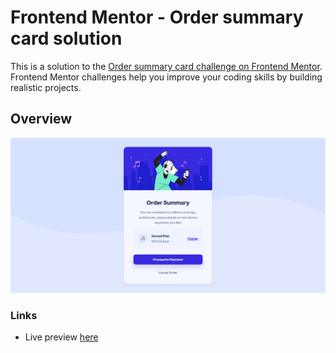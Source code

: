 # Frontend Mentor - Order summary card solution

This is a solution to the [Order summary card challenge on Frontend Mentor](https://www.frontendmentor.io/challenges/order-summary-component-QlPmajDUj). Frontend Mentor challenges help you improve your coding skills by building realistic projects.

## Overview

![](./preview.png)

### Links

- Live preview [here](https://cat-script.github.io/order-summary-component/)
